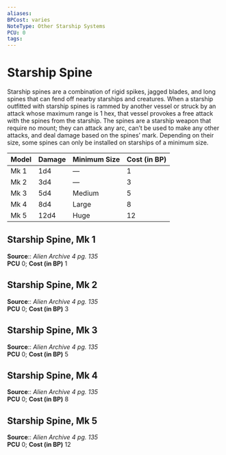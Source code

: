 ```yaml
---
aliases: 
BPCost: varies
NoteType: Other Starship Systems
PCU: 0
tags: 
---
```


# Starship Spine

Starship spines are a combination of rigid spikes, jagged blades, and long spines that can fend off nearby starships and creatures. When a starship outfitted with starship spines is rammed by another vessel or struck by an attack whose maximum range is 1 hex, that vessel provokes a free attack with the spines from the starship. The spines are a starship weapon that require no mount; they can attack any arc, can’t be used to make any other attacks, and deal damage based on the spines’ mark. Depending on their size, some spines can only be installed on starships of a minimum size.

| Model | Damage | Minimum Size | Cost (in BP) |
|-------|--------|--------------|--------------|
| Mk 1  | 1d4    | —            | 1            |
| Mk 2  | 3d4    | —            | 3            |
| Mk 3  | 5d4    | Medium       | 5            |
| Mk 4  | 8d4    | Large        | 8            |
| Mk 5  | 12d4   | Huge         | 12           |


  

## Starship Spine, Mk 1

**Source**:: _Alien Archive 4 pg. 135_  
**PCU** 0; **Cost (in BP)** 1

## Starship Spine, Mk 2

**Source**:: _Alien Archive 4 pg. 135_  
**PCU** 0; **Cost (in BP)** 3

## Starship Spine, Mk 3

**Source**:: _Alien Archive 4 pg. 135_  
**PCU** 0; **Cost (in BP)** 5

## Starship Spine, Mk 4

**Source**:: _Alien Archive 4 pg. 135_  
**PCU** 0; **Cost (in BP)** 8

## Starship Spine, Mk 5

**Source**:: _Alien Archive 4 pg. 135_  
**PCU** 0; **Cost (in BP)** 12
